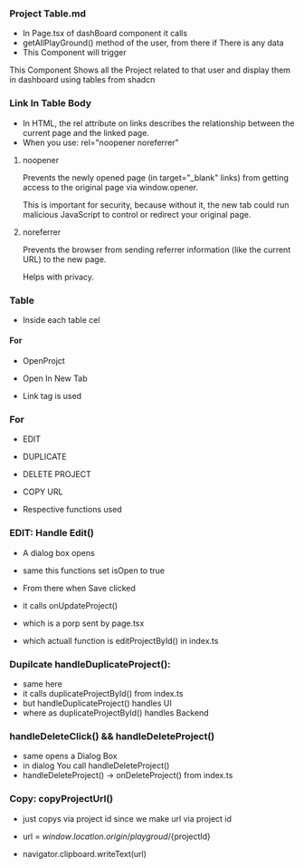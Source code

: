 ### Project Table.md

- In Page.tsx of dashBoard component it calls
- getAllPlayGround() method of the user, from there if There is any data
- This Component will trigger


This Component Shows all the Project related to that user 
and display them in dashboard 
using tables from shadcn


<!-- ! MarkedasFavuite see -->


### Link In Table Body

- In HTML, the rel attribute on links describes the relationship between the current page and the linked page.
- When you use: rel="noopener noreferrer"

1. noopener 

    Prevents the newly opened page (in target="_blank" links) from getting access to the original page via window.opener.

    This is important for security, because without it, the new tab could run malicious JavaScript to control or redirect your original page.

2. noreferrer

    Prevents the browser from sending referrer information (like the current URL) to the new page.

    Helps with privacy.


### Table 

- Inside each table cel


#### For
- OpenProjct
- Open In New Tab

- Link tag is used 

### For

- EDIT 
- DUPLICATE
- DELETE PROJECT
- COPY URL

- Respective functions used


### EDIT: Handle Edit()

- A dialog box opens
- same this functions set isOpen to true 

- From there when Save clicked 
- it calls onUpdateProject()
- which is a porp sent by page.tsx
- which actuall function is editProjectById() in index.ts

### Dupilcate handleDuplicateProject(): 

- same here 
- it calls duplicateProjectById() from index.ts
- but handleDuplicateProject() handles UI 
- where as duplicateProjectById() handles Backend 


### handleDeleteClick() && handleDeleteProject()

- same opens a Dialog Box
- in dialog You call handleDeleteProject()
- handleDeleteProject() -> onDeleteProject() from index.ts


### Copy: copyProjectUrl()

- just copys via project id 
since we make url via project id

- url = ${window.location.origin}/playgroud/${projectId}
- navigator.clipboard.writeText(url)
